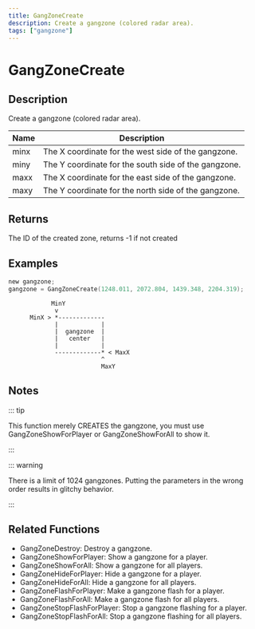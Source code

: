 ```yaml
---
title: GangZoneCreate
description: Create a gangzone (colored radar area).
tags: ["gangzone"]
---
```


# GangZoneCreate

## Description

Create a gangzone (colored radar area).

| Name | Description                                          |
| ---- | ---------------------------------------------------- |
| minx | The X coordinate for the west side of the gangzone.  |
| miny | The Y coordinate for the south side of the gangzone. |
| maxx | The X coordinate for the east side of the gangzone.  |
| maxy | The Y coordinate for the north side of the gangzone. |

## Returns

The ID of the created zone, returns -1 if not created

## Examples

```c
new gangzone;
gangzone = GangZoneCreate(1248.011, 2072.804, 1439.348, 2204.319);
```

```
            MinY
             v
      MinX > *-------------
             |            |
             |  gangzone  |
             |   center   |
             |            |
             -------------* < MaxX
                          ^
                          MaxY

```

## Notes

::: tip

This function merely CREATES the gangzone, you must use GangZoneShowForPlayer or GangZoneShowForAll to show it.

:::

::: warning

There is a limit of 1024 gangzones.
Putting the parameters in the wrong order results in glitchy behavior.

:::

## Related Functions

- GangZoneDestroy: Destroy a gangzone.
- GangZoneShowForPlayer: Show a gangzone for a player.
- GangZoneShowForAll: Show a gangzone for all players.
- GangZoneHideForPlayer: Hide a gangzone for a player.
- GangZoneHideForAll: Hide a gangzone for all players.
- GangZoneFlashForPlayer: Make a gangzone flash for a player.
- GangZoneFlashForAll: Make a gangzone flash for all players.
- GangZoneStopFlashForPlayer: Stop a gangzone flashing for a player.
- GangZoneStopFlashForAll: Stop a gangzone flashing for all players.
